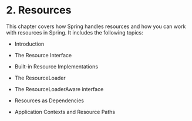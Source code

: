 # 2. Resources

This chapter covers how Spring handles resources and how you can work with resources in Spring. It includes the following topics:

* Introduction

* The Resource Interface

* Built-in Resource Implementations

* The ResourceLoader

* The ResourceLoaderAware interface

* Resources as Dependencies

* Application Contexts and Resource Paths
